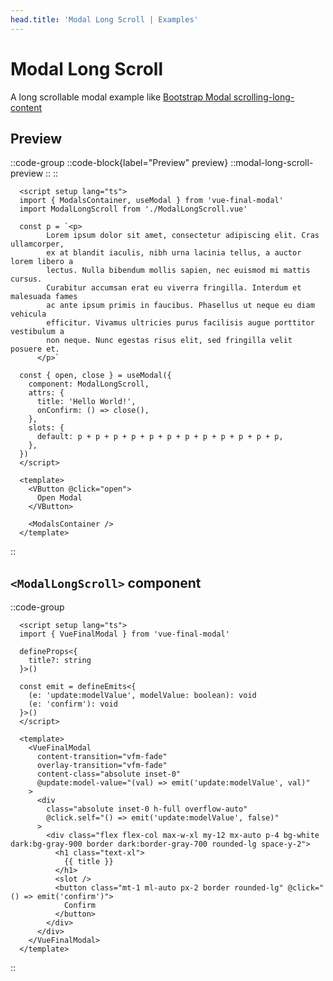 ```yaml
---
head.title: 'Modal Long Scroll | Examples'
---
```


# Modal Long Scroll

A long scrollable modal example like [Bootstrap Modal  scrolling-long-content](https://getbootstrap.com/docs/5.3/components/modal/#scrolling-long-content)

## Preview

::code-group
  ::code-block{label="Preview" preview}
    ::modal-long-scroll-preview
    ::
  ::

  ```vue [Preview.vue]
    <script setup lang="ts">
    import { ModalsContainer, useModal } from 'vue-final-modal'
    import ModalLongScroll from './ModalLongScroll.vue'

    const p = `<p>
          Lorem ipsum dolor sit amet, consectetur adipiscing elit. Cras ullamcorper,
          ex at blandit iaculis, nibh urna lacinia tellus, a auctor lorem libero a
          lectus. Nulla bibendum mollis sapien, nec euismod mi mattis cursus.
          Curabitur accumsan erat eu viverra fringilla. Interdum et malesuada fames
          ac ante ipsum primis in faucibus. Phasellus ut neque eu diam vehicula
          efficitur. Vivamus ultricies purus facilisis augue porttitor vestibulum a
          non neque. Nunc egestas risus elit, sed fringilla velit posuere et.
        </p>`

    const { open, close } = useModal({
      component: ModalLongScroll,
      attrs: {
        title: 'Hello World!',
        onConfirm: () => close(),
      },
      slots: {
        default: p + p + p + p + p + p + p + p + p + p + p + p,
      },
    })
    </script>

    <template>
      <VButton @click="open">
        Open Modal
      </VButton>

      <ModalsContainer />
    </template>

  ```
::

## `<ModalLongScroll>` component

::code-group
  ```vue [ModalLongScroll.vue]
    <script setup lang="ts">
    import { VueFinalModal } from 'vue-final-modal'

    defineProps<{
      title?: string
    }>()

    const emit = defineEmits<{
      (e: 'update:modelValue', modelValue: boolean): void
      (e: 'confirm'): void
    }>()
    </script>

    <template>
      <VueFinalModal
        content-transition="vfm-fade"
        overlay-transition="vfm-fade"
        content-class="absolute inset-0"
        @update:model-value="(val) => emit('update:modelValue', val)"
      >
        <div
          class="absolute inset-0 h-full overflow-auto"
          @click.self="() => emit('update:modelValue', false)"
        >
          <div class="flex flex-col max-w-xl my-12 mx-auto p-4 bg-white dark:bg-gray-900 border dark:border-gray-700 rounded-lg space-y-2">
            <h1 class="text-xl">
              {{ title }}
            </h1>
            <slot />
            <button class="mt-1 ml-auto px-2 border rounded-lg" @click="() => emit('confirm')">
              Confirm
            </button>
          </div>
        </div>
      </VueFinalModal>
    </template>
  ```
::
